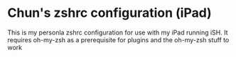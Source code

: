 # Chun's zshrc configuration (iPad)

This is my personla zshrc configuration for use with my iPad running iSH. It requires oh-my-zsh as a prerequisite for plugins and the oh-my-zsh stuff to work


